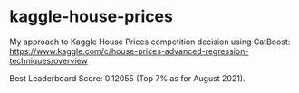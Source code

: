 # kaggle-house-prices

My approach to Kaggle House Prices competition decision using CatBoost:
https://www.kaggle.com/c/house-prices-advanced-regression-techniques/overview

Best Leaderboard Score: 0.12055 (Top 7% as for August 2021).
